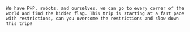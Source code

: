 ```We have PHP, robots, and ourselves, we can go to every corner of the world and find the hidden flag. This trip is starting at a fast pace with restrictions, can you overcome the restrictions and slow down this trip?```